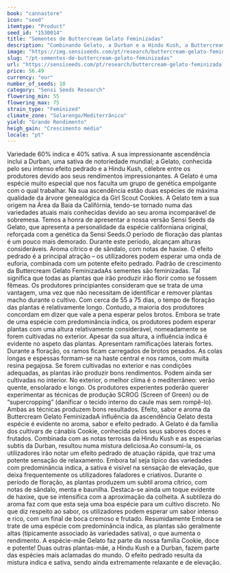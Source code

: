 ```yaml
---
book: "cannastore"
icon: "seed"
itemtype: "Product"
seed_id: "1530014"
title: "Sementes de Buttercream Gelato Feminizadas"
description: "Combinando Gelato, a Durban e a Hindu Kush, a Buttercream Gelato é 60% indica e 40% sativa. Efeito de relaxamento e de elevação e aroma frutado."
image: "https://img.sensiseeds.com/pt/research/buttercream-gelato-feminizada-image.png"
slug: "/pt-sementes-de-buttercream-gelato-feminizadas"
url: "https://sensiseeds.com/pt/research/buttercream-gelato-feminizada?a_aid=cannastore"
price: 56.49
currency: "eur"
number_of_seeds: 10
category: "Sensi Seeds Research"
flowering_min: 55
flowering_max: 75
strain_type: "Feminized"
climate_zone: "Solarengo/Mediterrânico"
yield: "Grande Rendimento"
heigh_gain: "Crescimento médio"
locale: "pt"
---
```

Variedade 60% indica e 40% sativa. A sua impressionante ascendência inclui a Durban, uma sativa de notoriedade mundial; a Gelato, conhecida pelo seu intenso efeito pedrado e a Hindu Kush, célebre entre os produtores devido aos seus rendimentos impressionantes. A Gelato é uma espécie muito especial que nos faculta um grupo de genética empolgante com o qual trabalhar. Na sua ascendência estão duas espécies de máxima qualidade da árvore genealógica da Girl Scout Cookies. A Gelato tem a sua origem na Área da Baía da Califórnia, tendo-se tornado numa das variedades atuais mais conhecidas devido ao seu aroma incomparável de sobremesa. Temos a honra de apresentar a nossa versão Sensi Seeds da Gelato, que apresenta a personalidade da espécie californiana original, reforçada com a genética da Sensi Seeds.O período de floração das plantas é um pouco mais demorado. Durante este período, alcançam alturas consideráveis. Aroma cítrico e de sândalo, com notas de haxixe. O efeito pedrado é a principal atração – os utilizadores podem esperar uma onda de euforia, combinada com um potente efeito pedrado. Padrão de crescimento da Buttercream Gelato FeminizadaAs sementes são feminizadas. Tal significa que todas as plantas que irão produzir irão florir como se fossem fêmeas. Os produtores principiantes consideram que se trata de uma vantagem, uma vez que não necessitam de identificar e remover plantas macho durante o cultivo. Com cerca de 55 a 75 dias, o tempo de floração das plantas é relativamente longo. Contudo, a maioria dos produtores concordam em dizer que vale a pena esperar pelos brotos. Embora se trate de uma espécie com predominância indica, os produtores podem esperar plantas com uma altura relativamente considerável, nomeadamente se forem cultivadas no exterior. Apesar da sua altura, a influência indica é evidente no aspeto das plantas. Apresentam ramificações laterais fortes. Durante a floração, os ramos ficam carregados de brotos pesados. As colas longas e espessas formam-se na haste central e nos ramos, com muita resina pegajosa. Se forem cultivadas no exterior e nas condições adequadas, as plantas irão produzir bons rendimentos. Podem ainda ser cultivadas no interior. No exterior, o melhor clima é o mediterrâneo: verão quente, ensolarado e longo. Os produtores experientes poderão querer experimentar as técnicas de produção SCROG (Screen of Green) ou de “supercropping” (danificar o tecido interno do caule mas sem rompê-lo). Ambas as técnicas produzem bons resultados. Efeito, sabor e aroma da Buttercream Gelato FeminizadaA influência da ascendência Gelato desta espécie é evidente no aroma, sabor e efeito pedrado. A Gelato é da família dos cultivars de cánabis Cookie, conhecida pelos seus sabores doces e frutados. Combinada com as notas terrosas da Hindu Kush e as especiarias subtis da Durban, resultou numa mistura deliciosa.Ao consumi-la, os utilizadores irão notar um efeito pedrado de atuação rápida, que traz uma potente sensação de relaxamento. Embora tal seja típico das variedades com predominância indica, a sativa é visível na sensação de elevação, que deixa frequentemente os utilizadores faladores e criativos. Durante o período de floração, as plantas produzem um subtil aroma cítrico, com notas de sândalo, menta e baunilha. Destaca-se ainda um toque evidente de haxixe, que se intensifica com a aproximação da colheita. A subtileza do aroma faz com que esta seja uma boa espécie para um cultivo discreto. No que diz respeito ao sabor, os utilizadores podem esperar um sabor intenso e rico, com um final de boca cremoso e frutado. Resumidamente Embora se trate de uma espécie com predominância indica, as plantas são geralmente altas (tipicamente associado às variedades sativa), o que aumenta o rendimento. A espécie-mãe Gelato faz parte da nossa família Cookie, doce e potente! Duas outras plantas-mãe, a Hindu Kush e a Durban, fazem parte das espécies mais aclamadas do mundo. O efeito pedrado resulta da mistura indica e sativa, sendo ainda extremamente relaxante e de elevação.
